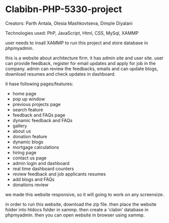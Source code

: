 # Clabibn-PHP-5330-project
Creators:
Parth Antala,
Olesia Mashkovtseva,
Dimple Diyalani

Technologies used:
PhP, JavaScript, Html, CSS, MySql, XAMMP

user needs to insall XAMMP to run this project and store database in phpmyadmin.

this is a website about architecture firm. it has admin site and user site.
user can provide feedback, register for email updates and apply for job in the company.
admin can review the feedbacks, emails and can update blogs, download resumes and check updates in dashboard.

it hase following pages/features:

- home page
- pop up window
- previous projects page
- search feature
- feedback and FAQs page
- dynamic feedback and FAQs
- gallery
- about us
- donation feature
- dynamic blogs
- mortgage calculations
- hiring page
- contact us page
- admin login and dashboard
- real time dashboard counters
- review feedback and job applicants resumes
- add blogs and FAQs
- donations review

we made this website responsive, so it will going to work on any screensize.

in order to run this website, download the zip file.
then place the website folder into htdocs folder in xammp.
then create a 'clabin' database in phpmyadmin.
then you can open website in browser using xammp.

